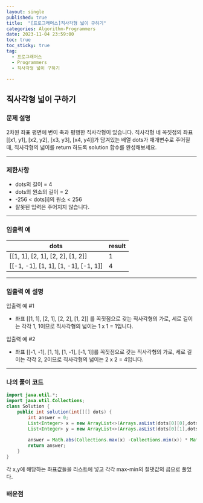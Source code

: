 ```yaml
---
layout: single
published: true
title:  "[프로그래머스]직사각형 넓이 구하기"
categories: Algorithm-Programmers
date: 2023-11-04 23:59:00
toc: true
toc_sticky: true
tag:   
  - 프로그래머스
  - Programmers
  - 직사각형 넓이 구하기

---
```


## 직사각형 넓이 구하기

### 문제 설명

2차원 좌표 평면에 변이 축과 평행한 직사각형이 있습니다. 직사각형 네 꼭짓점의 좌표 [[x1, y1], [x2, y2], [x3, y3], [x4, y4]]가 담겨있는 배열 dots가 매개변수로 주어질 때, 직사각형의 넓이를 return 하도록 solution 함수를 완성해보세요.

----------------

### 제한사항

* dots의 길이 = 4
* dots의 원소의 길이 = 2
* -256 < dots[i]의 원소 < 256
* 잘못된 입력은 주어지지 않습니다.

----------------

### 입출력 예

|dots|	result|
|---|---|
|[[1, 1], [2, 1], [2, 2], [1, 2]]|	1|
|[[-1, -1], [1, 1], [1, -1], [-1, 1]]|	4|

----------------

### 입출력 예 설명

입출력 예 #1  

* 좌표 [[1, 1], [2, 1], [2, 2], [1, 2]] 를 꼭짓점으로 갖는 직사각형의 가로, 세로 길이는 각각 1, 1이므로 직사각형의 넓이는 1 x 1 = 1입니다.
  

입출력 예 #2  

* 좌표 [[-1, -1], [1, 1], [1, -1], [-1, 1]]를 꼭짓점으로 갖는 직사각형의 가로, 세로 길이는 각각 2, 2이므로 직사각형의 넓이는 2 x 2 = 4입니다.


  


  
  

  

  

  

----------------

### 나의 풀이 코드

```java
import java.util.*;
import java.util.Collections;
class Solution {
    public int solution(int[][] dots) {
        int answer = 0; 
        List<Integer> x = new ArrayList<>(Arrays.asList(dots[0][0],dots[2][0],dots[2][0],dots[3][0]));
        List<Integer> y = new ArrayList<>(Arrays.asList(dots[0][1],dots[1][1],dots[2][1],dots[3][1]));
        
        answer = Math.abs(Collections.max(x) -Collections.min(x)) * Math.abs(Collections.max(y) -Collections.min(y));
        return answer;
    }
}
```

각 x,y에 해당하는 좌표값들을 리스트에 넣고 각각 max-min의 절댓값의 곱으로 풀었다.

### 배운점


```java

```
